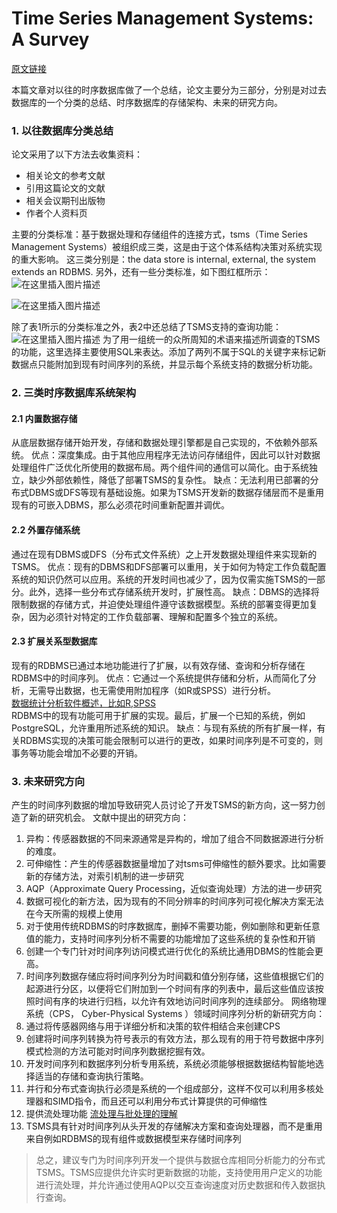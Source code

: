 ﻿# Time Series Management Systems: A Survey
[原文链接](https://ieeexplore.ieee.org/document/8012550#:~:text=Time%20Series%20Management%20Systems:%20A%20Survey%20Abstract:%20The,producing%20large%20volumes%20of%20data%20at%20high%20velocity.)

本篇文章对以往的时序数据库做了一个总结，论文主要分为三部分，分别是对过去数据库的一个分类的总结、时序数据库的存储架构、未来的研究方向。

### 1. 以往数据库分类总结
论文采用了以下方法去收集资料：
 - 相关论文的参考文献
 - 引用这篇论文的文献
 - 相关会议期刊出版物
 - 作者个人资料页 

主要的分类标准：基于数据处理和存储组件的连接方式，tsms（Time Series Management Systems）被组织成三类，这是由于这个体系结构决策对系统实现的重大影响。
这三类分别是：the data store is internal, external, the system extends an RDBMS.
另外，还有一些分类标准，如下图红框所示：
![在这里插入图片描述](https://img-blog.csdnimg.cn/1ef6f403dfbc4b5c9d639368986d61bc.png)

![在这里插入图片描述](https://img-blog.csdnimg.cn/a5ddb38c2ed04f56875efdbc3c4142dc.png)

除了表1所示的分类标准之外，表2中还总结了TSMS支持的查询功能：
![在这里插入图片描述](https://img-blog.csdnimg.cn/e43dd4ff677143ca8902199af9189104.png)
为了用一组统一的众所周知的术语来描述所调查的TSMS的功能，这里选择主要使用SQL来表达。添加了两列不属于SQL的关键字来标记新数据点只能附加到现有时间序列的系统，并显示每个系统支持的数据分析功能。


### 2. 三类时序数据库系统架构
#### 2.1 内置数据存储
从底层数据存储开始开发，存储和数据处理引擎都是自己实现的，不依赖外部系统。
优点：深度集成。由于其他应用程序无法访问存储组件，因此可以针对数据处理组件广泛优化所使用的数据布局。两个组件间的通信可以简化。由于系统独立，缺少外部依赖性，降低了部署TSMS的复杂性。
缺点：无法利用已部署的分布式DBMS或DFS等现有基础设施。如果为TSMS开发新的数据存储层而不是重用现有的可嵌入DBMS，那么必须花时间重新配置并调优。
#### 2.2 外置存储系统
通过在现有DBMS或DFS（分布式文件系统）之上开发数据处理组件来实现新的TSMS。
优点：现有的DBMS和DFS部署可以重用，关于如何为特定工作负载配置系统的知识仍然可以应用。系统的开发时间也减少了，因为仅需实施TSMS的一部分。此外，选择一些分布式存储系统开发时，扩展性高。
缺点：DBMS的选择将限制数据的存储方式，并迫使处理组件遵守该数据模型。系统的部署变得更加复杂，因为必须针对特定的工作负载部署、理解和配置多个独立的系统。
#### 2.3 扩展关系型数据库
现有的RDBMS已通过本地功能进行了扩展，以有效存储、查询和分析存储在RDBMS中的时间序列。
优点：它通过一个系统提供存储和分析，从而简化了分析，无需导出数据，也无需使用附加程序（如R或SPSS）进行分析。  
[数据统计分析软件概述，比如R,SPSS](https://cloud.tencent.com/developer/article/1036944)  
RDBMS中的现有功能可用于扩展的实现。最后，扩展一个已知的系统，例如PostgreSQL，允许重用所述系统的知识。
缺点：与现有系统的所有扩展一样，有关RDBMS实现的决策可能会限制可以进行的更改，如果时间序列是不可变的，则事务等功能会增加不必要的开销。

### 3. 未来研究方向
产生的时间序列数据的增加导致研究人员讨论了开发TSMS的新方向，这一努力创造了新的研究机会。
文献中提出的研究方向：
1. 异构：传感器数据的不同来源通常是异构的，增加了组合不同数据源进行分析的难度。
2. 可伸缩性：产生的传感器数据量增加了对tsms可伸缩性的额外要求。比如需要新的存储方法，对索引机制的进一步研究
3. AQP（Approximate Query Processing，近似查询处理）方法的进一步研究
4. 数据可视化的新方法，因为现有的不同分辨率的时间序列可视化解决方案无法在今天所需的规模上使用
5. 对于使用传统RDBMS的时序数据库，删掉不需要功能，例如删除和更新任意值的能力，支持时间序列分析不需要的功能增加了这些系统的复杂性和开销
6. 创建一个专门针对时间序列访问模式进行优化的系统比通用DBMS的性能会更高。
7. 时间序列数据存储应将时间序列分为时间戳和值分别存储，这些值根据它们的起源进行分区，以便将它们附加到一个时间有序的列表中，最后这些值应该按照时间有序的块进行归档，以允许有效地访问时间序列的连续部分。
网络物理系统（CPS， Cyber-Physical Systems ）领域时间序列分析的新研究方向：
8. 通过将传感器网络与用于详细分析和决策的软件相结合来创建CPS
9. 创建将时间序列转换为符号表示的有效方法，那么现有的用于符号数据中序列模式检测的方法可能对时间序列数据挖掘有效。
10. 开发时间序列和数据序列分析专用系统，系统必须能够根据数据结构智能地选择适当的存储和查询执行策略。
11. 并行和分布式查询执行必须是系统的一个组成部分，这样不仅可以利用多核处理器和SIMD指令，而且还可以利用分布式计算提供的可伸缩性
12. 提供流处理功能  [流处理与批处理的理解](https://www.cnblogs.com/lucky815/p/14969772.html)
13. TSMS具有针对时间序列从头开发的存储解决方案和查询处理器，而不是重用来自例如RDBMS的现有组件或数据模型来存储时间序列

>总之，建议专门为时间序列开发一个提供与数据仓库相同分析能力的分布式TSMS。TSMS应提供允许实时更新数据的功能，支持使用用户定义的功能进行流处理，并允许通过使用AQP以交互查询速度对历史数据和传入数据执行查询。
